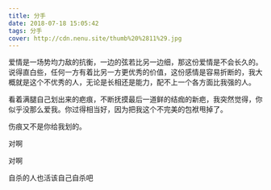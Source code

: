```yaml
---
title: 分手
date: 2018-07-18 15:05:42
tags: 分手
cover: http://cdn.nenu.site/thumb%20%2811%29.jpg
---
```


爱情是一场势均力敌的抗衡，一边的弦若比另一边细，那这份爱情是不会长久的。说得直白些，任何一方有着比另一方更优秀的价值，这份感情是容易折断的，我大概就是这个不优秀的人，无论是长相还是能力，配不上一个各方面比我强的人。

看着满腿自己划出来的疤痕，不断抚摸最后一道鲜的结痂的新疤，我突然觉得，你似乎没那么爱我。你过得相当好，因为把我这个不完美的包袱甩掉了。

伤痕又不是你给我划的。

对啊

对啊

自杀的人也活该自己自杀吧